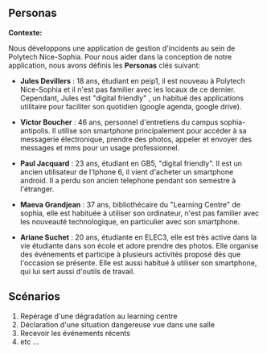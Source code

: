 ## **Personas**

**Contexte:**

Nous développons une application de gestion d'incidents au sein de Polytech Nice-Sophia. Pour nous aider dans la conception de notre application, nous avons définis les **Personas** clés suivant:

 - **Jules Devillers** : 18 ans, étudiant en peip1, il est nouveau à Polytech Nice-Sophia et il n'est pas familier avec les locaux de ce dernier. Cependant, Jules est "digital friendly" , un habitué des applications utilitaire pour faciliter son quotidien (google agenda, google drive).

 - **Victor Boucher** :  46 ans, personnel d'entretiens du campus sophia-antipolis. Il utilise son smartphone principalement pour accéder à sa messagerie électronique, prendre des photos, appeler et envoyer des messages et mms pour un usage professionnel.

 - **Paul Jacquard** : 23 ans, étudiant en GB5, "digital friendly".  Il est un ancien utilisateur de l'Iphone 6, il vient d'acheter un smartphone android. Il a perdu son ancien telephone pendant son semestre à l'étranger.

 - **Maeva Grandjean** : 37 ans, bibliothécaire du "Learning Centre" de sophia,  elle est habituée à utiliser son ordinateur, n'est pas familier avec les nouveauté technologique, en particulier avec son smartphone.

 - **Ariane Suchet** : 20 ans, étudiante en ELEC3, elle est très active dans la vie étudiante dans son école et adore prendre des photos. Elle organise des événements et participe à plusieurs activités proposé dès que l'occasion se présente. Elle est aussi habitué à utiliser son smartphone, qui lui sert aussi d'outils de travail.

## Scénarios

 1. Repérage d'une dégradation au learning centre
 2. Déclaration d'une situation dangereuse vue dans une salle
 3. Recevoir les événements récents
 4. etc ...
